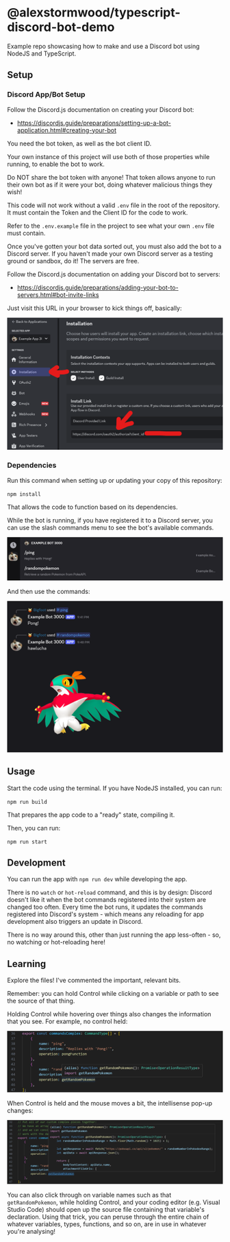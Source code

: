 # @alexstormwood/typescript-discord-bot-demo

Example repo showcasing how to make and use a Discord bot using NodeJS and TypeScript.

## Setup

### Discord App/Bot Setup 

Follow the Discord.js documentation on creating your Discord bot: 

- https://discordjs.guide/preparations/setting-up-a-bot-application.html#creating-your-bot

You need the bot token, as well as the bot client ID.

Your own instance of this project will use both of those properties while running, to enable the bot to work.

Do NOT share the bot token with anyone! That token allows anyone to run their own bot as if it were your bot, doing whatever malicious things they wish!

This code will not work without a valid `.env` file in the root of the repository. It must contain the Token and the Client ID for the code to work.

Refer to the `.env.example` file in the project to see what your own `.env` file must contain.

Once you've gotten your bot data sorted out, you must also add the bot to a Discord server. If you haven't made your own Discord server as a testing ground or sandbox, do it! The servers are free.

Follow the Discord.js documentation on adding your Discord bot to servers:

- https://discordjs.guide/preparations/adding-your-bot-to-servers.html#bot-invite-links

Just visit this URL in your browser to kick things off, basically:

![alt text](./docs/discordbotinstall.png)

### Dependencies

Run this command when setting up or updating your copy of this repository:

`npm install`

That allows the code to function based on its dependencies.

While the bot is running, if you have registered it to a Discord server, you can use the slash commands menu to see the bot's available commands.

![Bot slash commands.](./docs/slashcommands.png)

And then use the commands:

![Command results.](./docs/commandresults.png)

## Usage

Start the code using the terminal. If you have NodeJS installed, you can run:

`npm run build`

That prepares the app code to a "ready" state, compiling it.

Then, you can run:

`npm run start`

## Development

You can run the app with `npm run dev` while developing the app.

There is no `watch` or `hot-reload` command, and this is by design: Discord doesn't like it when the bot commands registered into their system are changed too often. Every time the bot runs, it updates the commands registered into Discord's system - which means any reloading for app development also triggers an update in Discord. 

There is no way around this, other than just running the app less-often - so, no watching or hot-reloading here!

## Learning

Explore the files! I've commented the important, relevant bits.

Remember: you can hold Control while clicking on a variable or path to see the source of that thing.

Holding Control while hovering over things also changes the information that you see. For example, no control held:

![Code intellisense without control.](./docs/intellisense-nocontrol.png)

When Control is held and the mouse moves a bit, the intellisense pop-up changes:

![Code intellisense with control.](./docs/intellisense-control.png)

You can also click through on variable names such as that `getRandomPokemon`, while holding Control, and your coding editor (e.g. Visual Studio Code) should open up the source file containing that variable's declaration. Using that trick, you can peruse through the entire chain of whatever variables, types, functions, and so on, are in use in whatever you're analysing!